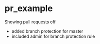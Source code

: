 # pr_example
Showing pull requests off

- added branch protection for master
- included admin for branch protection rule